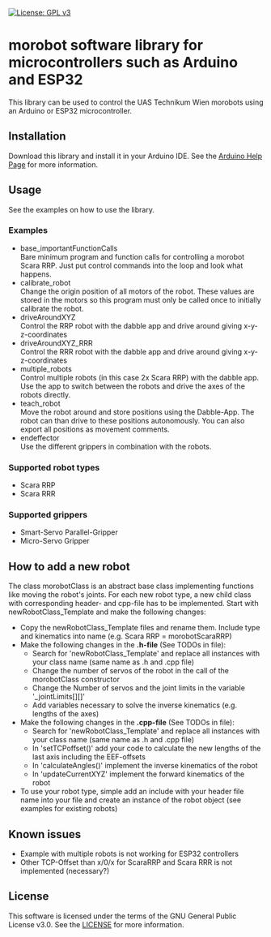 [![License: GPL v3](https://img.shields.io/badge/License-GPLv3-blue.svg)](https://www.gnu.org/licenses/gpl-3.0)

# morobot software library for microcontrollers such as Arduino and ESP32

This library can be used to control the UAS Technikum Wien morobots using an Arduino or ESP32 microcontroller.

## Installation
Download this library and install it in your Arduino IDE. See the [Arduino Help Page](https://www.arduino.cc/en/guide/libraries#toc4) for more information.

## Usage
See the examples on how to use the library.
### Examples
- base_importantFunctionCalls\
  Bare minimum program and function calls for controlling a morobot Scara RRP. Just put control commands into the loop and look what happens.
- calibrate_robot\
  Change the origin position of all motors of the robot. These values are stored in the motors so this program must only be called once to initially calibrate the robot.
- driveAroundXYZ\
  Control the RRP robot with the dabble app and drive around giving x-y-z-coordinates
- driveAroundXYZ_RRR\
  Control the RRR robot with the dabble app and drive around giving x-y-z-coordinates
- multiple_robots\
  Control multiple robots (in this case 2x Scara RRP) with the dabble app. Use the app to switch between the robots and drive the axes of the robots directly.
- teach_robot\
  Move the robot around and store positions using the Dabble-App. The robot can than drive to these positions autonomously. You can also export all positions as movement comments.
- endeffector\
  Use the different grippers in combination with the robots.
### Supported robot types
- Scara RRP
- Scara RRR
### Supported grippers
- Smart-Servo Parallel-Gripper
- Micro-Servo Gripper

## How to add a new robot
The class morobotClass is an abstract base class implementing functions like moving the robot's joints. For each new robot type, a new child class with corresponding header- and cpp-file has to be implemented. Start with newRobotClass_Template and make the following changes:
- Copy the newRobotClass_Template files and rename them. Include type and kinematics into name (e.g. Scara RRP = morobotScaraRRP)
- Make the following changes in the **.h-file** (See TODOs in file):
  - Search for 'newRobotClass_Template' and replace all instances with your class name (same name as .h and .cpp file)
  - Change the number of servos of the robot in the call of the morobotClass constructor
  - Change the Number of servos and the joint limits in the variable '_jointLimits[][]'
  - Add variables necessary to solve the inverse kinematics (e.g. lengths of the axes)
- Make the following changes in the **.cpp-file** (See TODOs in file):
  - Search for 'newRobotClass_Template' and replace all instances with your class name (same name as .h and .cpp file)
  - In 'setTCPoffset()' add your code to calculate the new lengths of the last axis including the EEF-offsets
  - In 'calculateAngles()' implement the inverse kinematics of the robot
  - In 'updateCurrentXYZ' implement the forward kinematics of the robot
- To use your robot type, simple add an include with your header file name into your file and create an instance of the robot object (see examples for existing robots)

## Known issues
- Example with multiple robots is not working for ESP32 controllers
- Other TCP-Offset than x/0/x for ScaraRRP and Scara RRR is not implemented (necessary?)

## License
This software is licensed under the terms of the GNU General Public License v3.0. See the [LICENSE](https://github.com/TW-Robotics/morobot/edit/main/LICENSE) for more information.
